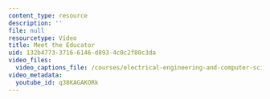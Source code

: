 ```yaml
---
content_type: resource
description: ''
file: null
resourcetype: Video
title: Meet the Educator
uid: 132b4773-3716-6146-d893-4c0c2f80c3da
video_files:
  video_captions_file: /courses/electrical-engineering-and-computer-science/6-004-computation-structures-spring-2017/instructor-insights/meet-the-educator/q38KAGAKORk.vtt
video_metadata:
  youtube_id: q38KAGAKORk
---
```

